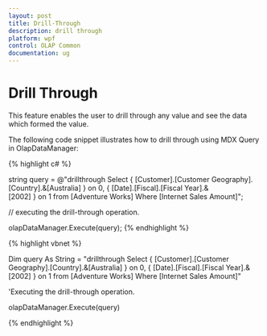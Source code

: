 ```yaml
---
layout: post
title: Drill-Through
description: drill through
platform: wpf
control: OLAP Common 
documentation: ug
---
```


# Drill Through

This feature enables the user to drill through any value and see the data which formed the value.

The following code snippet illustrates how to drill through using MDX Query in OlapDataManager:

{% highlight c# %}

string query = @"drillthrough Select { [Customer].[Customer Geography].[Country].&[Australia] } on 0, { [Date].[Fiscal].[Fiscal Year].&[2002] } on 1 from [Adventure Works] Where [Internet Sales Amount]";

// executing the drill-through operation.

olapDataManager.Execute(query);
{% endhighlight  %}


{% highlight vbnet %}

Dim query As String = "drillthrough Select { [Customer].[Customer Geography].[Country].&[Australia] } on 0, { [Date].[Fiscal].[Fiscal Year].&[2002] } on 1 from [Adventure Works] Where [Internet Sales Amount]" 

'Executing the drill-through operation.

olapDataManager.Execute(query)


{% endhighlight  %}
